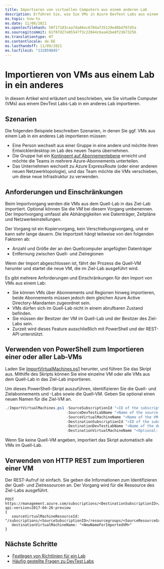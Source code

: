 ```yaml
---
title: Importieren von virtuellen Computern aus einem anderen Lab
description: Erfahren Sie, wie Sie VMs in Azure DevTest Labs aus einem Lab in ein anderes importieren.
ms.topic: how-to
ms.date: 11/08/2021
ms.openlocfilehash: 50f17183caa7da86ec6704af35129ed8bd707d5a
ms.sourcegitcommit: 61f87d27e05547f3c22044c6aa42be8f23673256
ms.translationtype: HT
ms.contentlocale: de-DE
ms.lasthandoff: 11/09/2021
ms.locfileid: "132059845"
---
```

# <a name="import-virtual-machines-from-one-lab-to-another"></a>Importieren von VMs aus einem Lab in ein anderes

In diesem Artikel wird erläutert und beschrieben, wie Sie virtuelle Computer (VMs) aus einem DevTest Labs-Lab in ein anderes Lab importieren.

## <a name="scenarios"></a>Szenarien
Die folgenden Beispiele beschreiben Szenarien, in denen Sie ggf. VMs aus einem Lab in ein anderes Lab importieren müssen:

- Eine Person wechselt aus einer Gruppe in eine andere und möchte ihren Entwicklerdesktop im Lab des neuen Teams übernehmen.
- Die Gruppe hat ein [Kontingent auf Abonnementebene](../azure-resource-manager/management/azure-subscription-service-limits.md) erreicht und möchte die Teams in mehrere Azure-Abonnements unterteilen.
- Das Unternehmen wechselt zu Azure ExpressRoute (oder einer anderen neuen Netzwerktopologie), und das Team möchte die VMs verschieben, um diese neue Infrastruktur zu verwenden.

## <a name="requirements-and-constraints"></a>Anforderungen und Einschränkungen

Beim Importvorgang werden die VMs aus dem Quell-Lab in das Ziel-Lab importiert. Optional können Sie die VM bei diesem Vorgang umbenennen. Der Importvorgang umfasst alle Abhängigkeiten wie Datenträger, Zeitpläne und Netzwerkeinstellungen.

Der Vorgang ist ein Kopiervorgang, kein Verschiebungsvorgang, und er kann sehr lange dauern. Die Importzeit hängt teilweise von den folgenden Faktoren ab:

- Anzahl und Größe der an den Quellcomputer angefügten Datenträger
- Entfernung zwischen Quell- und Zielregionen

Wenn der Import abgeschlossen ist, fährt der Prozess die Quell-VM herunter und startet die neue VM, die im Ziel-Lab ausgeführt wird.

Es gibt mehrere Anforderungen und Einschränkungen für den Import von VMs aus einem Lab:

- Sie können VMs über Abonnements und Regionen hinweg importieren, beide Abonnements müssen jedoch dem gleichen Azure Active Directory-Mandanten zugeordnet sein.
- VMs dürfen sich im Quell-Lab nicht in einem abrufbaren Zustand befinden.
- Sie müssen der Besitzer der VM im Quell-Lab und der Besitzer des Ziel-Labs sein.
- Zurzeit wird dieses Feature ausschließlich mit PowerShell und der REST-API unterstützt.

## <a name="use-powershell-to-import-one-or-all-lab-vms"></a>Verwenden von PowerShell zum Importieren einer oder aller Lab-VMs

Laden Sie [ImportVirtualMachines.ps1](https://github.com/Azure/azure-devtestlab/tree/master/samples/DevTestLabs/Scripts/ImportVirtualMachines) herunter, und führen Sie das Skript aus. Mithilfe des Skripts können Sie eine einzelne VM oder alle VMs aus dem Quell-Lab in das Ziel-Lab importieren.

Um dieses PowerShell-Skript auszuführen, identifizieren Sie die Quell- und Zielabonnements und -Labs sowie die Quell-VM. Geben Sie optional einen neuen Namen für die Ziel-VM an.

```powershell
./ImportVirtualMachines.ps1 -SourceSubscriptionId "<ID of the subscription that contains the source lab>"`
                            -SourceDevTestLabName "<Name of the source lab>"`
                            -SourceVirtualMachineName "<Name of the VM to import from the source lab>" `
                            -DestinationSubscriptionId "<ID of the subscription that contains the destination lab>"`
                            -DestinationDevTestLabName "<Name of the destination lab>"`
                            -DestinationVirtualMachineName "<Optional: specify a new name for the imported VM in the destination lab>"
```
Wenn Sie keine Quell-VM angeben, importiert das Skript automatisch alle VMs im Quell-Lab.

## <a name="use-http-rest-to-import-a-vm"></a>Verwenden von HTTP REST zum Importieren einer VM

Der REST-Aufruf ist einfach. Sie geben die Informationen zum Identifizieren der Quell- und Zielressourcen an. Der Vorgang wird für die Ressource des Ziel-Labs ausgeführt.

```http
POST https://management.azure.com/subscriptions/<DestinationSubscriptionID>/resourceGroups/<DestinationResourceGroup>/providers/Microsoft.DevTestLab/labs/<DestinationLab>/ImportVirtualMachine?api-version=2017-04-26-preview
{
   sourceVirtualMachineResourceId: "/subscriptions/<SourceSubscriptionID>/resourcegroups/<SourceResourceGroup>/providers/microsoft.devtestlab/labs/<SourceLab>/virtualmachines/<NameofVMTobeImported>",
   destinationVirtualMachineName: "<NewNameForImportedVM>"
}
```

## <a name="next-steps"></a>Nächste Schritte

- [Festlegen von Richtlinien für ein Lab](devtest-lab-set-lab-policy.md)
- [Häufig gestellte Fragen zu DevTest Labs](devtest-lab-faq.yml)
